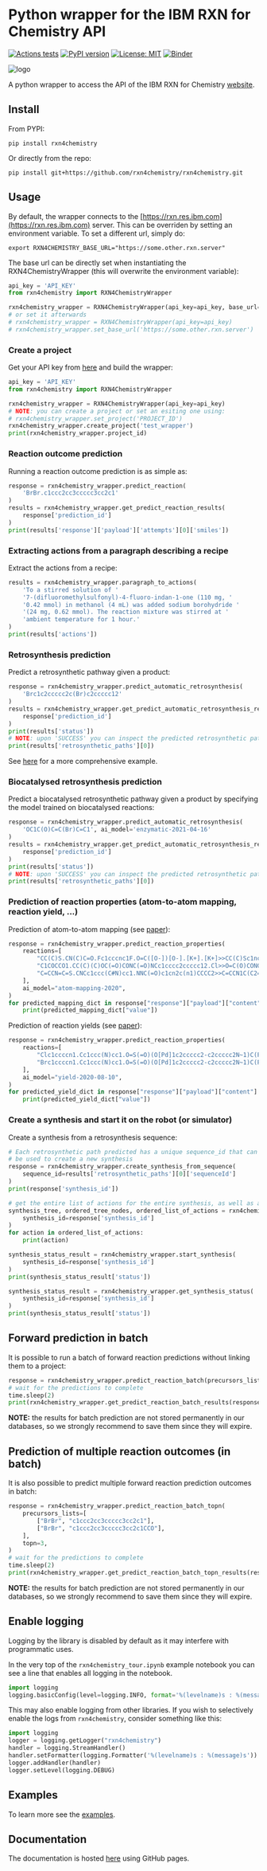 # Python wrapper for the IBM RXN for Chemistry API

[![Actions tests](https://github.com/rxn4chemistry/rxn4chemistry/actions/workflows/ci.yml/badge.svg)](https://github.com/rxn4chemistry/rxn4chemistry/actions)
[![PyPI version](https://badge.fury.io/py/RXN4Chemistry.svg)](https://badge.fury.io/py/RXN4Chemistry)
[![License: MIT](https://img.shields.io/badge/License-MIT-yellow.svg)](https://opensource.org/licenses/MIT)
[![Binder](https://mybinder.org/badge_logo.svg)](https://mybinder.org/v2/gh/rxn4chemistry/rxn4chemistry/main)

![logo](./docs_source/_static/logo.jpg)

A python wrapper to access the API of the IBM RXN for Chemistry [website](https://rxn.res.ibm.com/rxn/).

## Install

From PYPI:

```console
pip install rxn4chemistry
```

Or directly from the repo:

```console
pip install git+https://github.com/rxn4chemistry/rxn4chemistry.git
```

## Usage

By default, the wrapper connects to the [https://rxn.res.ibm.com](https://rxn.res.ibm.com) server. This can be overriden by setting an environment variable.
To set a different url, simply do:

```console
export RXN4CHEMISTRY_BASE_URL="https://some.other.rxn.server"
```

The base url can be directly set when instantiating the RXN4ChemistryWrapper (this will overwrite the environment variable):

```python
api_key = 'API_KEY'
from rxn4chemistry import RXN4ChemistryWrapper

rxn4chemistry_wrapper = RXN4ChemistryWrapper(api_key=api_key, base_url='https://some.other.rxn.server')
# or set it afterwards
# rxn4chemistry_wrapper = RXN4ChemistryWrapper(api_key=api_key)
# rxn4chemistry_wrapper.set_base_url('https://some.other.rxn.server')
```

### Create a project

Get your API key from [here](https://rxn.res.ibm.com/rxn/user/profile) and build the wrapper:

```python
api_key = 'API_KEY'
from rxn4chemistry import RXN4ChemistryWrapper

rxn4chemistry_wrapper = RXN4ChemistryWrapper(api_key=api_key)
# NOTE: you can create a project or set an esiting one using:
# rxn4chemistry_wrapper.set_project('PROJECT_ID')
rxn4chemistry_wrapper.create_project('test_wrapper')
print(rxn4chemistry_wrapper.project_id)
```

### Reaction outcome prediction

Running a reaction outcome prediction is as simple as:

```python
response = rxn4chemistry_wrapper.predict_reaction(
    'BrBr.c1ccc2cc3ccccc3cc2c1'
)
results = rxn4chemistry_wrapper.get_predict_reaction_results(
    response['prediction_id']
)
print(results['response']['payload']['attempts'][0]['smiles'])
```

### Extracting actions from a paragraph describing a recipe

Extract the actions from a recipe:

```python
results = rxn4chemistry_wrapper.paragraph_to_actions(
    'To a stirred solution of '
    '7-(difluoromethylsulfonyl)-4-fluoro-indan-1-one (110 mg, '
    '0.42 mmol) in methanol (4 mL) was added sodium borohydride '
    '(24 mg, 0.62 mmol). The reaction mixture was stirred at '
    'ambient temperature for 1 hour.'
)
print(results['actions'])
```

### Retrosynthesis prediction

Predict a retrosynthetic pathway given a product:

```python
response = rxn4chemistry_wrapper.predict_automatic_retrosynthesis(
    'Brc1c2ccccc2c(Br)c2ccccc12'
)
results = rxn4chemistry_wrapper.get_predict_automatic_retrosynthesis_results(
    response['prediction_id']
)
print(results['status'])
# NOTE: upon 'SUCCESS' you can inspect the predicted retrosynthetic paths.
print(results['retrosynthetic_paths'][0])
```

See [here](./examples/diamond_light_source_covid19_candidates_retrosynthesis.ipynb) for a more comprehensive example.

### Biocatalysed retrosynthesis prediction

Predict a biocatalysed retrosynthetic pathway given a product by specifying the model trained on biocatalysed reactions:

```python
response = rxn4chemistry_wrapper.predict_automatic_retrosynthesis(
    'OC1C(O)C=C(Br)C=C1', ai_model='enzymatic-2021-04-16'
)
results = rxn4chemistry_wrapper.get_predict_automatic_retrosynthesis_results(
    response['prediction_id']
)
print(results['status'])
# NOTE: upon 'SUCCESS' you can inspect the predicted retrosynthetic paths.
print(results['retrosynthetic_paths'][0])
```


### Prediction of reaction properties (atom-to-atom mapping, reaction yield, ...)

Prediction of atom-to-atom mapping (see [paper](https://doi.org/10.1126/sciadv.abe4166)):
```python
response = rxn4chemistry_wrapper.predict_reaction_properties(
    reactions=[
        "CC(C)S.CN(C)C=O.Fc1cccnc1F.O=C([O-])[O-].[K+].[K+]>>CC(C)Sc1ncccc1F",
        "C1COCCO1.CC(C)(C)OC(=O)CONC(=O)NCc1cccc2ccccc12.Cl>>O=C(O)CONC(=O)NCc1cccc2ccccc12",
        "C=CCN=C=S.CNCc1ccc(C#N)cc1.NNC(=O)c1cn2c(n1)CCCC2>>C=CCN1C(C2=CN3CCCCC3=N2)=NN=C1N(C)CC1=CC=C(C#N)C=C1",
    ],
    ai_model="atom-mapping-2020",
)
for predicted_mapping_dict in response["response"]["payload"]["content"]:
    print(predicted_mapping_dict["value"])
```

Prediction of reaction yields (see [paper](https://doi.org/10.1088/2632-2153/abc81d)):
```python
response = rxn4chemistry_wrapper.predict_reaction_properties(
    reactions=[
        "Clc1ccccn1.Cc1ccc(N)cc1.O=S(=O)(O[Pd]1c2ccccc2-c2ccccc2N~1)C(F)(F)F.COc1ccc(OC)c(P([C@]23C[C@H]4C[C@H](C[C@H](C4)C2)C3)[C@]23C[C@H]4C[C@H](C[C@H](C4)C2)C3)c1-c1c(C(C)C)cc(C(C)C)cc1C(C)C.CCN=P(N=P(N(C)C)(N(C)C)N(C)C)(N(C)C)N(C)C.Cc1cc(C)on1>>Cc1ccc(Nc2ccccn2)cc1",
        "Brc1ccccn1.Cc1ccc(N)cc1.O=S(=O)(O[Pd]1c2ccccc2-c2ccccc2N~1)C(F)(F)F.COc1ccc(OC)c(P([C@]23C[C@H]4C[C@H](C[C@H](C4)C2)C3)[C@]23C[C@H]4C[C@H](C[C@H](C4)C2)C3)c1-c1c(C(C)C)cc(C(C)C)cc1C(C)C.CCN=P(N=P(N(C)C)(N(C)C)N(C)C)(N(C)C)N(C)C.COC(=O)c1ccno1>>Cc1ccc(Nc2ccccn2)cc1",
    ],
    ai_model="yield-2020-08-10",
)
for predicted_yield_dict in response["response"]["payload"]["content"]:
    print(predicted_yield_dict["value"])
```

### Create a synthesis and start it on the robot (or simulator)

Create a synthesis from a retrosynthesis sequence:

```python
# Each retrosynthetic path predicted has a unique sequence_id that can
# be used to create a new synthesis
response = rxn4chemistry_wrapper.create_synthesis_from_sequence(
    sequence_id=results['retrosynthetic_paths'][0]['sequenceId']
)
print(response['synthesis_id'])

# get the entire list of actions for the entire synthesis, as well as a tree representation
synthesis_tree, ordered_tree_nodes, ordered_list_of_actions = rxn4chemistry_wrapper.get_synthesis_plan(
    synthesis_id=response['synthesis_id']
)
for action in ordered_list_of_actions:
    print(action)

synthesis_status_result = rxn4chemistry_wrapper.start_synthesis(
    synthesis_id=response['synthesis_id']
)
print(synthesis_status_result['status'])

synthesis_status_result = rxn4chemistry_wrapper.get_synthesis_status(
    synthesis_id=response['synthesis_id']
)
print(synthesis_status_result['status'])
```

## Forward prediction in batch

It is possible to run a batch of forward reaction predictions without linking them to a project:

```python
response = rxn4chemistry_wrapper.predict_reaction_batch(precursors_list=['BrBr.c1ccc2cc3ccccc3cc2c1', 'Cl.c1ccc2cc3ccccc3cc2c1']*5)
# wait for the predictions to complete
time.sleep(2)
print(rxn4chemistry_wrapper.get_predict_reaction_batch_results(response["task_id"]))
```

**NOTE:** the results for batch prediction are not stored permanently in our databases, so we strongly recommend to save them since they will expire.

## Prediction of multiple reaction outcomes (in batch)

It is also possible to predict multiple forward reaction prediction outcomes in batch:

```python
response = rxn4chemistry_wrapper.predict_reaction_batch_topn(
    precursors_lists=[
        ["BrBr", "c1ccc2cc3ccccc3cc2c1"],
        ["BrBr", "c1ccc2cc3ccccc3cc2c1CCO"],
    ],
    topn=3,
)
# wait for the predictions to complete
time.sleep(2)
print(rxn4chemistry_wrapper.get_predict_reaction_batch_topn_results(response["task_id"]))
```

**NOTE:** the results for batch prediction are not stored permanently in our databases, so we strongly recommend to save them since they will expire.

## Enable logging

Logging by the library is disabled by default as it may interfere with programmatic uses.

In the very top of the `rxn4chemistry_tour.ipynb` example notebook you can see a line that enables all logging in the notebook.
```python
import logging
logging.basicConfig(level=logging.INFO, format='%(levelname)s : %(message)s')
```
This may also enable logging from other libraries. If you wish to selectively enable the logs from `rxn4chemistry`, consider something like this:
```python
import logging
logger = logging.getLogger("rxn4chemistry")
handler = logging.StreamHandler()
handler.setFormatter(logging.Formatter('%(levelname)s : %(message)s'))
logger.addHandler(handler)
logger.setLevel(logging.DEBUG)
```

## Examples

To learn more see the [examples](./examples).

## Documentation

The documentation is hosted [here](https://rxn4chemistry.github.io/rxn4chemistry/) using GitHub pages.
